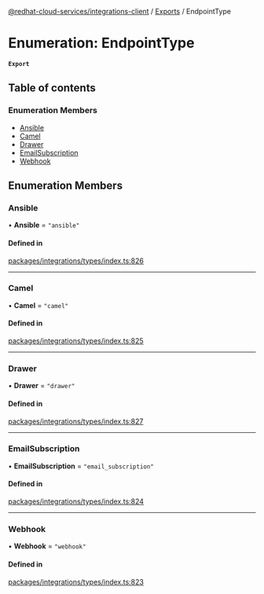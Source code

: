 [@redhat-cloud-services/integrations-client](../README.md) / [Exports](../modules.md) / EndpointType

# Enumeration: EndpointType

**`Export`**

## Table of contents

### Enumeration Members

- [Ansible](EndpointType.md#ansible)
- [Camel](EndpointType.md#camel)
- [Drawer](EndpointType.md#drawer)
- [EmailSubscription](EndpointType.md#emailsubscription)
- [Webhook](EndpointType.md#webhook)

## Enumeration Members

### Ansible

• **Ansible** = ``"ansible"``

#### Defined in

[packages/integrations/types/index.ts:826](https://github.com/RedHatInsights/javascript-clients/blob/master/packages/integrations/types/index.ts#L826)

___

### Camel

• **Camel** = ``"camel"``

#### Defined in

[packages/integrations/types/index.ts:825](https://github.com/RedHatInsights/javascript-clients/blob/master/packages/integrations/types/index.ts#L825)

___

### Drawer

• **Drawer** = ``"drawer"``

#### Defined in

[packages/integrations/types/index.ts:827](https://github.com/RedHatInsights/javascript-clients/blob/master/packages/integrations/types/index.ts#L827)

___

### EmailSubscription

• **EmailSubscription** = ``"email_subscription"``

#### Defined in

[packages/integrations/types/index.ts:824](https://github.com/RedHatInsights/javascript-clients/blob/master/packages/integrations/types/index.ts#L824)

___

### Webhook

• **Webhook** = ``"webhook"``

#### Defined in

[packages/integrations/types/index.ts:823](https://github.com/RedHatInsights/javascript-clients/blob/master/packages/integrations/types/index.ts#L823)
